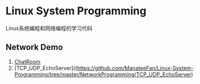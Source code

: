 # Linux System Programming
Linux系统编程和网络编程的学习代码

## Network Demo
1. [ChatRoom](https://github.com/ManateeFan/Linux-System-Programming/tree/master/NetworkProgramming/ChatRoom)
2. [TCP_UDP_EchoServer]((https://github.com/ManateeFan/Linux-System-Programming/tree/master/NetworkProgramming/TCP_UDP_EchoServer)